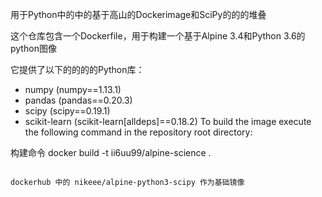 用于Python中的中的基于高山的Dockerimage和SciPy的的的堆叠

这个仓库包含一个Dockerfile，用于构建一个基于Alpine 3.4和Python 3.6的python图像

它提供了以下的的的的Python库：
- numpy (numpy==1.13.1)
- pandas (pandas==0.20.3)
- scipy (scipy==0.19.1)
- scikit-learn (scikit-learn[alldeps]==0.18.2)
To build the image execute the following command in the repository root directory:

构建命令
docker build -t ii6uu99/alpine-science .
```

dockerhub 中的 nikeee/alpine-python3-scipy 作为基础镜像
